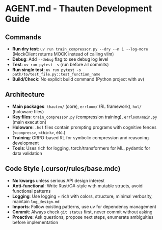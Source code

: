 # AGENT.md - Thauten Development Guide

## Commands
- **Run dry test**: `uv run train_compressor.py --dry --n 1 --log-more` (MockClient returns MOCK instead of calling vllm)
- **Debug**: Add `--debug` flag to see debug log level
- **Test**: `uv run pytest -s` (run before all commits)
- **Run single test**: `uv run pytest -s path/to/test_file.py::test_function_name`
- **Build/Check**: No explicit build command (Python project with uv)

## Architecture
- **Main packages**: `thauten/` (core), `errloom/` (RL framework), `hol/` (holoware files)
- **Key files**: `train_compressor.py` (compression training), `errloom/main.py` (main execution)
- **Holoware**: `.hol` files contain prompting programs with cognitive fences (`<compress>`, `<think>`, etc.)
- **Training**: GRPO-based RL for symbolic compression and reasoning development
- **Tools**: Uses rich for logging, torch/transformers for ML, pydantic for data validation

## Code Style (.cursor/rules/base.mdc)
- **No kwargs** unless serious API design interest
- **Anti-functional**: Write Rust/C#-style with mutable structs, avoid functional patterns
- **Logging**: Use logging + rich with colors, structure, minimal verbosity, maintain `log_design.md`
- **Imports**: Follow existing patterns, use uv for dependency management
- **Commit**: Always check `git status` first, never commit without asking
- **Proactive**: Ask questions, propose next steps, enumerate ambiguities before implementation
